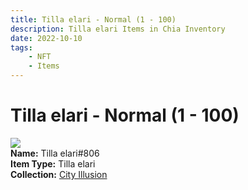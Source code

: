 ```yaml
---
title: Tilla elari - Normal (1 - 100)
description: Tilla elari Items in Chia Inventory
date: 2022-10-10
tags:
    - NFT
    - Items
---
```


# Tilla elari - Normal (1 - 100)
<div class="item_thumbnail">
<img loading="lazy" src="https://54oug2pojkrednibwpyj4nu3ozthe4mjic5nylefsg26v6cyjkuq.arweave.net/7x1Dae5KokG1AbPwnjabdmZycYlAutwshZG16vhYSqk"><br/>
<div><strong>Name:</strong> Tilla elari#806</div>
<div><strong>Item Type:</strong> Tilla elari</div>
<div><strong>Collection:</strong> <a href="https://www.spacescan.io/xch/nft/collection/col1lend2dcn558km4wcwta4xnkfv3xpcmlp9kyt0m909emvfxechlyqdl5ndg">City Illusion</a></div>
</div>

